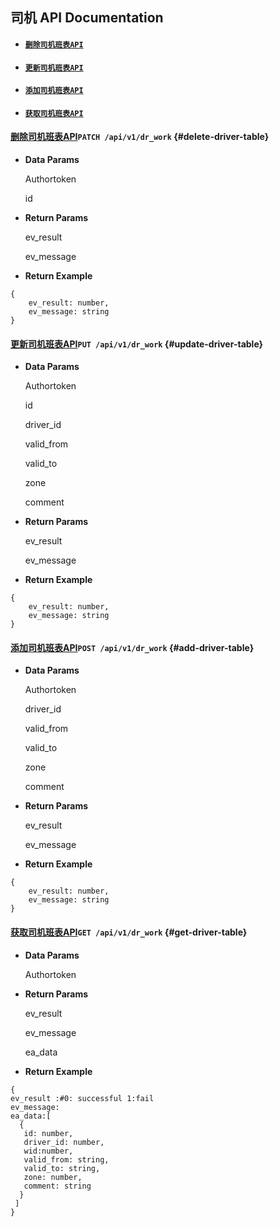 ## 司机 API Documentation

* #### [`删除司机班表API`](#delete-driver-table)
* #### [`更新司机班表API`](#update-driver-table)
* #### [`添加司机班表API`](#add-driver-table)
* #### [`获取司机班表API`](#get-driver-table)

####           

#### [删除司机班表API](/chapter1/si-ji-api-documentation/shan-chu-si-ji-ban-biao-api.md)`PATCH /api/v1/dr_work` {#delete-driver-table}

* **Data Params**

  Authortoken

  id

* **Return Params**

  ev\_result

  ev\_message

* **Return Example**

```
{
    ev_result: number,
    ev_message: string
}
```

####           

#### [更新司机班表API](/chapter1/si-ji-api-documentation/geng-xin-si-ji-ban-biao-ap.md)`PUT /api/v1/dr_work` {#update-driver-table}

* **Data Params**

  Authortoken

  id

  driver\_id

  valid\_from

  valid\_to

  zone

  comment

* **Return Params**

  ev\_result

  ev\_message

* **Return Example**

```
{
    ev_result: number,
    ev_message: string
}
```

####          

#### [添加司机班表API](/chapter1/si-ji-api-documentation/tian-jia-si-ji-ban-biao-api.md)`POST /api/v1/dr_work` {#add-driver-table}

* **Data Params**

  Authortoken

  driver\_id

  valid\_from

  valid\_to

  zone

  comment

* **Return Params**

  ev\_result

  ev\_message

* **Return Example**

```
{
    ev_result: number,
    ev_message: string
}
```

####          

#### [获取司机班表API](/chapter1/si-ji-api-documentation/huo-qu-siji-ban-biao-api.md)`GET /api/v1/dr_work` {#get-driver-table}

* **Data Params**

  Authortoken

* **Return Params**

  ev\_result

  ev\_message

  ea\_data

* **Return Example**

```
{
ev_result :#0: successful 1:fail
ev_message:
ea_data:[
  {
   id: number,
   driver_id: number,
   wid:number,
   valid_from: string,
   valid_to: string,
   zone: number,
   comment: string
  }
 ]
}
```



